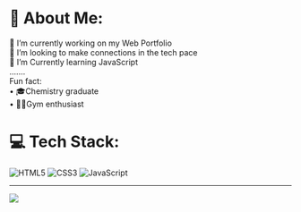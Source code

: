 # 💫 About Me:
🔨 I’m currently working on my Web Portfolio<br> 👬 I’m looking to make connections in the tech pace<br> 📖 I’m Currently learning JavaScript<br>....... <br>
 Fun fact:<br>•	🎓Chemistry graduate <br>•	🏋️‍♂️Gym enthusiast <br>
# 💻 Tech Stack:
![HTML5](https://img.shields.io/badge/html5-%23E34F26.svg?style=for-the-badge&logo=html5&logoColor=white) ![CSS3](https://img.shields.io/badge/css3-%231572B6.svg?style=for-the-badge&logo=css3&logoColor=white) ![JavaScript](https://img.shields.io/badge/javascript-%23323330.svg?style=for-the-badge&logo=javascript&logoColor=%23F7DF1E)

---
[![](https://visitcount.itsvg.in/api?id=Oszzy&icon=7&color=0)](https://visitcount.itsvg.in)


  
<!-- Proudly created with GPRM ( https://gprm.itsvg.in ) -->
